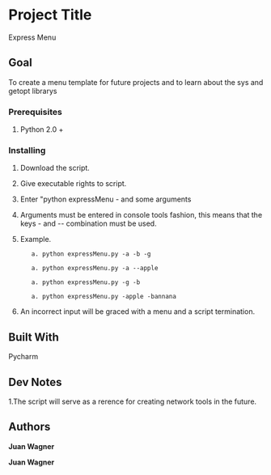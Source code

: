 # Project Title

Express Menu

## Goal

To create a menu template for future projects and to learn about the sys and getopt librarys

### Prerequisites

1. Python 2.0 +

### Installing

1. Download the script.

2. Give executable rights to script.

3. Enter "python expressMenu - and some arguments

4. Arguments must be entered in console tools fashion, this means that the keys - and -- combination must be used.

5. Example. 

          a. python expressMenu.py -a -b -g
          
          a. python expressMenu.py -a --apple
          
          a. python expressMenu.py -g -b
          
          a. python expressMenu.py -apple -bannana
          
6. An incorrect input will be graced with a menu and a script termination.

## Built With

   Pycharm

## Dev Notes

1.The script will serve as a rerence for creating network tools in the future.

## Authors

**Juan Wagner** 

**Juan Wagner** 
